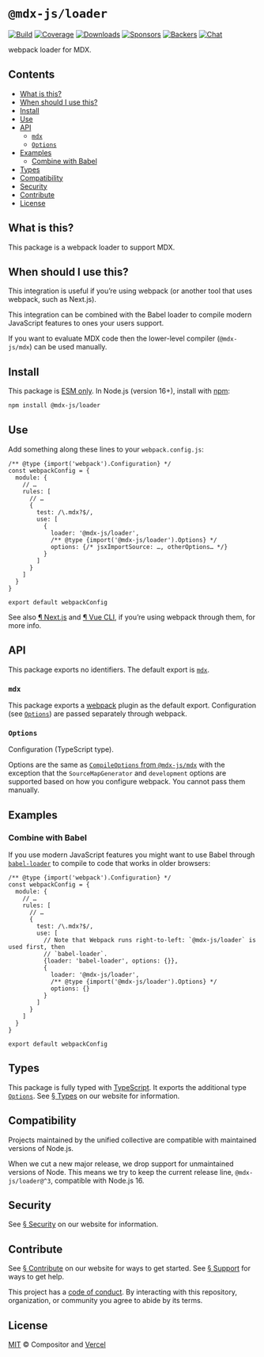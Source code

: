 # `@mdx-js/loader`

[![Build][build-badge]][build]
[![Coverage][coverage-badge]][coverage]
[![Downloads][downloads-badge]][downloads]
[![Sponsors][sponsors-badge]][collective]
[![Backers][backers-badge]][collective]
[![Chat][chat-badge]][chat]

webpack loader for MDX.

<!-- more -->

## Contents

* [What is this?](#what-is-this)
* [When should I use this?](#when-should-i-use-this)
* [Install](#install)
* [Use](#use)
* [API](#api)
  * [`mdx`](#mdx)
  * [`Options`](#options)
* [Examples](#examples)
  * [Combine with Babel](#combine-with-babel)
* [Types](#types)
* [Compatibility](#compatibility)
* [Security](#security)
* [Contribute](#contribute)
* [License](#license)

## What is this?

This package is a webpack loader to support MDX.

## When should I use this?

This integration is useful if you’re using webpack (or another tool that uses
webpack, such as Next.js).

This integration can be combined with the Babel loader to compile modern
JavaScript features to ones your users support.

If you want to evaluate MDX code then the lower-level compiler (`@mdx-js/mdx`)
can be used manually.

## Install

This package is [ESM only][esm].
In Node.js (version 16+), install with [npm][]:

```sh
npm install @mdx-js/loader
```

## Use

Add something along these lines to your `webpack.config.js`:

```tsx
/** @type {import('webpack').Configuration} */
const webpackConfig = {
  module: {
    // …
    rules: [
      // …
      {
        test: /\.mdx?$/,
        use: [
          {
            loader: '@mdx-js/loader',
            /** @type {import('@mdx-js/loader').Options} */
            options: {/* jsxImportSource: …, otherOptions… */}
          }
        ]
      }
    ]
  }
}

export default webpackConfig
```

See also [¶ Next.js][next] and [¶ Vue CLI][vue-cli], if you’re using webpack
through them, for more info.

## API

This package exports no identifiers.
The default export is [`mdx`][api-mdx].

### `mdx`

This package exports a [webpack][] plugin as the default export.
Configuration (see [`Options`][api-options]) are passed separately through
webpack.

### `Options`

Configuration (TypeScript type).

Options are the same as [`CompileOptions` from `@mdx-js/mdx`][compile-options]
with the exception that the `SourceMapGenerator` and `development` options are
supported based on how you configure webpack.
You cannot pass them manually.

## Examples

### Combine with Babel

If you use modern JavaScript features you might want to use Babel through
[`babel-loader`][babel-loader] to compile to code that works in older browsers:

```tsx
/** @type {import('webpack').Configuration} */
const webpackConfig = {
  module: {
    // …
    rules: [
      // …
      {
        test: /\.mdx?$/,
        use: [
          // Note that Webpack runs right-to-left: `@mdx-js/loader` is used first, then
          // `babel-loader`.
          {loader: 'babel-loader', options: {}},
          {
            loader: '@mdx-js/loader',
            /** @type {import('@mdx-js/loader').Options} */
            options: {}
          }
        ]
      }
    ]
  }
}

export default webpackConfig
```

## Types

This package is fully typed with [TypeScript][].
It exports the additional type [`Options`][api-options].
See [§ Types][types] on our website for information.

## Compatibility

Projects maintained by the unified collective are compatible with maintained
versions of Node.js.

When we cut a new major release, we drop support for unmaintained versions of
Node.
This means we try to keep the current release line, `@mdx-js/loader@^3`,
compatible with Node.js 16.

## Security

See [§ Security][security] on our website for information.

## Contribute

See [§ Contribute][contribute] on our website for ways to get started.
See [§ Support][support] for ways to get help.

This project has a [code of conduct][coc].
By interacting with this repository, organization, or community you agree to
abide by its terms.

## License

[MIT][] © Compositor and [Vercel][]

[build-badge]: https://github.com/mdx-js/mdx/workflows/main/badge.svg

[build]: https://github.com/mdx-js/mdx/actions

[coverage-badge]: https://img.shields.io/codecov/c/github/mdx-js/mdx/main.svg

[coverage]: https://codecov.io/github/mdx-js/mdx

[downloads-badge]: https://img.shields.io/npm/dm/@mdx-js/loader.svg

[downloads]: https://www.npmjs.com/package/@mdx-js/loader

[sponsors-badge]: https://opencollective.com/unified/sponsors/badge.svg

[backers-badge]: https://opencollective.com/unified/backers/badge.svg

[collective]: https://opencollective.com/unified

[chat-badge]: https://img.shields.io/badge/chat-discussions-success.svg

[chat]: https://github.com/mdx-js/mdx/discussions

[npm]: https://docs.npmjs.com/cli/install

[contribute]: https://mdxjs.com/community/contribute/

[support]: https://mdxjs.com/community/support/

[coc]: https://github.com/mdx-js/.github/blob/main/code-of-conduct.md

[mit]: https://github.com/mdx-js/mdx/blob/main/packages/loader/license

[vercel]: https://vercel.com

[esm]: https://gist.github.com/sindresorhus/a39789f98801d908bbc7ff3ecc99d99c

[security]: https://mdxjs.com/getting-started/#security

[types]: https://mdxjs.com/getting-started/#types

[webpack]: https://webpack.js.org

[compile-options]: https://mdxjs.com/packages/mdx/#compileoptions

[typescript]: https://www.typescriptlang.org

[babel-loader]: https://webpack.js.org/loaders/babel-loader/

[next]: https://mdxjs.com/getting-started/#nextjs

[vue-cli]: https://mdxjs.com/getting-started/#vue-cli

[api-mdx]: #mdx

[api-options]: #options
